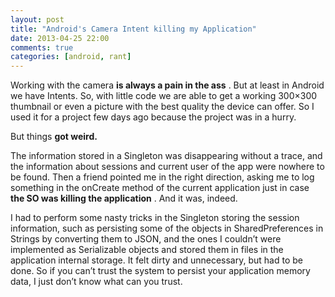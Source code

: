 ```yaml
---
layout: post
title: "Android's Camera Intent killing my Application"
date: 2013-04-25 22:00
comments: true
categories: [android, rant]
---
```


Working with the camera 
**is always a pain in the ass**
. But at least in Android we have Intents. So, with little code we are able to get a working 300×300 thumbnail or even a picture with the best quality the device can offer. So I used it for a project few days ago because the project was in a hurry.

But things 
**got weird.**

The information stored in a Singleton was disappearing without a trace, and the information about sessions and current user of the app were nowhere to be found. Then a friend pointed me in the right direction, asking me to log something in the onCreate method of the current application just in case 
**the SO was killing the application**
. And it was, indeed.

I had to perform some nasty tricks in the Singleton storing the session information, such as persisting some of the objects in SharedPreferences in Strings by converting them to 
JSON, and the ones I couldn’t were implemented as Serializable objects and stored them in files in the application internal storage. It felt dirty and unnecessary, but had to be done. So if you can’t trust the system to persist your application memory data, I just don’t know what can you trust.